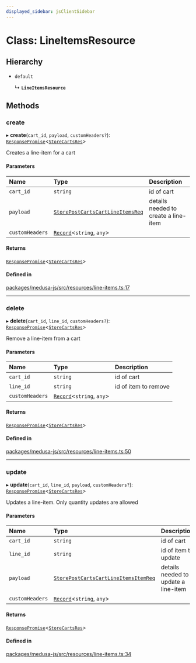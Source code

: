 ```yaml
---
displayed_sidebar: jsClientSidebar
---
```


# Class: LineItemsResource

## Hierarchy

- `default`

  ↳ **`LineItemsResource`**

## Methods

### create

▸ **create**(`cart_id`, `payload`, `customHeaders?`): [`ResponsePromise`](../modules/internal-12.md#responsepromise)<[`StoreCartsRes`](../modules/internal-8.internal.md#storecartsres)\>

Creates a line-item for a cart

#### Parameters

| Name | Type | Description |
| :------ | :------ | :------ |
| `cart_id` | `string` | id of cart |
| `payload` | [`StorePostCartsCartLineItemsReq`](internal-8.internal.StorePostCartsCartLineItemsReq.md) | details needed to create a line-item |
| `customHeaders` | [`Record`](../modules/internal.md#record)<`string`, `any`\> |  |

#### Returns

[`ResponsePromise`](../modules/internal-12.md#responsepromise)<[`StoreCartsRes`](../modules/internal-8.internal.md#storecartsres)\>

#### Defined in

[packages/medusa-js/src/resources/line-items.ts:17](https://github.com/medusajs/medusa/blob/f15cd596e4/packages/medusa-js/src/resources/line-items.ts#L17)

___

### delete

▸ **delete**(`cart_id`, `line_id`, `customHeaders?`): [`ResponsePromise`](../modules/internal-12.md#responsepromise)<[`StoreCartsRes`](../modules/internal-8.internal.md#storecartsres)\>

Remove a line-item from a cart

#### Parameters

| Name | Type | Description |
| :------ | :------ | :------ |
| `cart_id` | `string` | id of cart |
| `line_id` | `string` | id of item to remove |
| `customHeaders` | [`Record`](../modules/internal.md#record)<`string`, `any`\> |  |

#### Returns

[`ResponsePromise`](../modules/internal-12.md#responsepromise)<[`StoreCartsRes`](../modules/internal-8.internal.md#storecartsres)\>

#### Defined in

[packages/medusa-js/src/resources/line-items.ts:50](https://github.com/medusajs/medusa/blob/f15cd596e4/packages/medusa-js/src/resources/line-items.ts#L50)

___

### update

▸ **update**(`cart_id`, `line_id`, `payload`, `customHeaders?`): [`ResponsePromise`](../modules/internal-12.md#responsepromise)<[`StoreCartsRes`](../modules/internal-8.internal.md#storecartsres)\>

Updates a line-item.
Only quantity updates are allowed

#### Parameters

| Name | Type | Description |
| :------ | :------ | :------ |
| `cart_id` | `string` | id of cart |
| `line_id` | `string` | id of item to update |
| `payload` | [`StorePostCartsCartLineItemsItemReq`](internal-8.internal.StorePostCartsCartLineItemsItemReq.md) | details needed to update a line-item |
| `customHeaders` | [`Record`](../modules/internal.md#record)<`string`, `any`\> |  |

#### Returns

[`ResponsePromise`](../modules/internal-12.md#responsepromise)<[`StoreCartsRes`](../modules/internal-8.internal.md#storecartsres)\>

#### Defined in

[packages/medusa-js/src/resources/line-items.ts:34](https://github.com/medusajs/medusa/blob/f15cd596e4/packages/medusa-js/src/resources/line-items.ts#L34)
